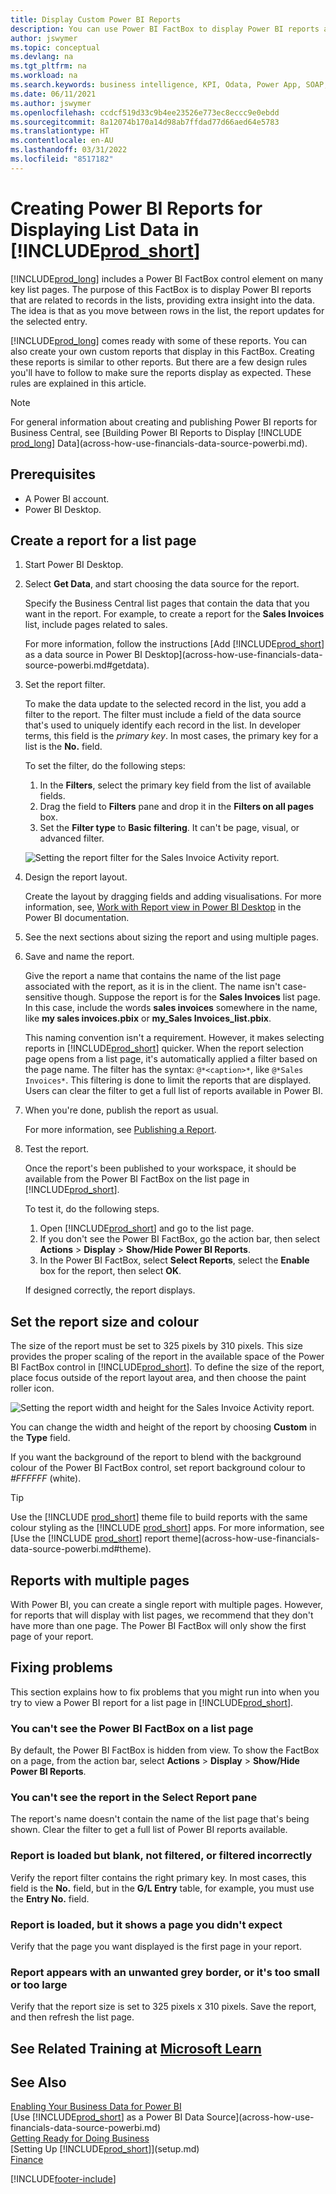 ```yaml
---
title: Display Custom Power BI Reports
description: You can use Power BI FactBox to display Power BI reports and gain extra insight into records data in key lists.
author: jswymer
ms.topic: conceptual
ms.devlang: na
ms.tgt_pltfrm: na
ms.workload: na
ms.search.keywords: business intelligence, KPI, Odata, Power App, SOAP, analysis
ms.date: 06/11/2021
ms.author: jswymer
ms.openlocfilehash: ccdcf519d33c9b4ee23526e773ec8eccc9e0ebdd
ms.sourcegitcommit: 8a12074b170a14d98ab7ffdad77d66aed64e5783
ms.translationtype: HT
ms.contentlocale: en-AU
ms.lasthandoff: 03/31/2022
ms.locfileid: "8517182"
---
```

# <a name="creating-power-bi-reports-for-displaying-list-data-in-prod_short"></a>Creating Power BI Reports for Displaying List Data in [!INCLUDE[prod_short](includes/prod_short.md)]

[!INCLUDE[prod_long](includes/prod_long.md)] includes a Power BI FactBox control element on many key list pages. The purpose of this FactBox is to display Power BI reports that are related to records in the lists, providing extra insight into the data. The idea is that as you move between rows in the list, the report updates for the selected entry.

[!INCLUDE[prod_long](includes/prod_long.md)] comes ready with some of these reports. You can also create your own custom reports that display in this FactBox. Creating these reports is similar to other reports. But there are a few design rules you'll have to follow to make sure the reports display as expected. These rules are explained in this article.

> [!NOTE]
> For general information about creating and publishing Power BI reports for Business Central, see [Building Power BI Reports to Display [!INCLUDE [prod_long](includes/prod_long.md)] Data](across-how-use-financials-data-source-powerbi.md). 

## <a name="prerequisites"></a>Prerequisites

- A Power BI account.
- Power BI Desktop.

<!-- 
For more information about getting started, see [Use [!INCLUDE[prod_short](includes/prod_short.md)] as a Power BI Data Source](across-how-use-financials-data-source-powerbi.md).-->

## <a name="create-a-report-for-a-list-page"></a>Create a report for a list page

1. Start Power BI Desktop.
2. Select **Get Data**, and start choosing the data source for the report.

    Specify the Business Central list pages that contain the data that you want in the report. For example, to create a report for the **Sales Invoices** list, include pages related to sales.

    For more information, follow the instructions [Add [!INCLUDE[prod_short](includes/prod_short.md)] as a data source in Power BI Desktop](across-how-use-financials-data-source-powerbi.md#getdata).

3. Set the report filter.

    To make the data update to the selected record in the list, you add a filter to the report. The filter must include a field of the data source that's used to uniquely identify each record in the list. In developer terms, this field is the *primary key*. In most cases, the primary key for a list is the **No.** field.

    To set the filter, do the following steps:

    1. In the **Filters**, select the primary key field from the list of available fields.
    2. Drag the field to **Filters** pane and drop it in the **Filters on all pages** box.
    3. Set the **Filter type** to **Basic filtering**. It can't be page, visual, or advanced filter.

    ![Setting the report filter for the Sales Invoice Activity report.](./media/across-how-use-powerbi-reports-factbox/financials-powerbi-report-filter-v3.png)
4. Design the report layout.

    Create the layout by dragging fields and adding visualisations. For more information, see, [Work with Report view in Power BI Desktop](/power-bi/create-reports/desktop-report-view) in the Power BI documentation.

5. See the next sections about sizing the report and using multiple pages.

6. Save and name the report.

    Give the report a name that contains the name of the list page associated with the report, as it is in the client. The name isn't case-sensitive though. Suppose the report is for the **Sales Invoices** list page. In this case, include the words **sales invoices** somewhere in the name, like **my sales invoices.pbix** or **my_Sales Invoices_list.pbix**.

    This naming convention isn't a requirement. However, it makes selecting reports in [!INCLUDE[prod_short](includes/prod_short.md)] quicker. When the report selection page opens from a list page, it's automatically applied a filter based on the page name. The filter has the syntax: `@*<caption>*`,  like `@*Sales Invoices*`. This filtering is done to limit the reports that are displayed. Users can clear the filter to get a full list of reports available in Power BI.

7. When you're done, publish the report as usual.

    For more information, see [Publishing a Report](across-how-use-financials-data-source-powerbi.md#publish-reports).

8. Test the report.

    Once the report's been published to your workspace, it should be available from the Power BI FactBox on the list page in [!INCLUDE[prod_short](includes/prod_short.md)].

    To test it, do the following steps.

    1. Open [!INCLUDE[prod_short](includes/prod_short.md)] and go to the list page.
    2. If you don't see the Power BI FactBox, go the action bar, then select **Actions** > **Display** > **Show/Hide Power BI Reports**.
    3. In the Power BI FactBox, select **Select Reports**, select the **Enable** box for the report, then select **OK**.

    If designed correctly, the report displays.  

## <a name="set-the-report-size-and-color"></a>Set the report size and colour

The size of the report must be set to 325 pixels by 310 pixels. This size provides the proper scaling of the report in the available space of the Power BI FactBox control in [!INCLUDE[prod_short](includes/prod_short.md)]. To define the size of the report, place focus outside of the report layout area, and then choose the paint roller icon.

![Setting the report width and height for the Sales Invoice Activity report.](./media/across-how-use-powerbi-reports-factbox/financials-powerbi-report-sizing-v3.png)

You can change the width and height of the report by choosing **Custom** in the **Type** field.

If you want the background of the report to blend with the background colour of the Power BI FactBox control, set report background colour to *#FFFFFF* (white). 

> [!TIP]
> Use the [!INCLUDE [prod_short](includes/prod_short.md)] theme file to build reports with the same colour styling as the [!INCLUDE [prod_short](includes/prod_short.md)] apps. For more information, see [Use the [!INCLUDE [prod_short](includes/prod_short.md)] report theme](across-how-use-financials-data-source-powerbi.md#theme).

## <a name="reports-with-multiple-pages"></a>Reports with multiple pages

With Power BI, you can create a single report with multiple pages. However, for reports that will display with list pages, we recommend that they don't have more than one page. The Power BI FactBox will only show the first page of your report.

## <a name="fixing-problems"></a>Fixing problems

This section explains how to fix problems that you might run into when you try to view a Power BI report for a list page in [!INCLUDE[prod_short](includes/prod_short.md)].  

### <a name="you-cant-see-the-power-bi-factbox-on-a-list-page"></a>You can't see the Power BI FactBox on a list page

By default, the Power BI FactBox is hidden from view. To show the FactBox on a page, from the action bar, select **Actions** > **Display** > **Show/Hide Power BI Reports**.

### <a name="you-cant-see-the-report-in-the-select-report-pane"></a>You can't see the report in the Select Report pane

The report's name doesn't contain the name of the list page that's being shown. Clear the filter to get a full list of Power BI reports available.  

### <a name="report-is-loaded-but-blank-not-filtered-or-filtered-incorrectly"></a>Report is loaded but blank, not filtered, or filtered incorrectly

Verify the report filter contains the right primary key. In most cases, this field is the **No.** field, but in the **G/L Entry** table, for example, you must use the **Entry No.** field.

### <a name="report-is-loaded-but-it-shows-a-page-you-didnt-expect"></a>Report is loaded, but it shows a page you didn't expect

Verify that the page you want displayed is the first page in your report.  

### <a name="report-appears-with-an-unwanted-gray-boarder-or-its-too-small-or-too-large"></a>Report appears with an unwanted grey border, or it's too small or too large

Verify that the report size is set to 325 pixels x 310 pixels. Save the report, and then refresh the list page.  

## <a name="see-related-training-at-microsoft-learn"></a>See Related Training at [Microsoft Learn](/learn/modules/configure-powerbi-excel-dynamics-365-business-central/index)

## <a name="see-also"></a>See Also

[Enabling Your Business Data for Power BI](admin-powerbi.md)  
[Use [!INCLUDE[prod_short](includes/prod_short.md)] as a Power BI Data Source](across-how-use-financials-data-source-powerbi.md)  
[Getting Ready for Doing Business](ui-get-ready-business.md)  
[Setting Up [!INCLUDE[prod_short](includes/prod_short.md)]](setup.md)  
[Finance](finance.md)  


[!INCLUDE[footer-include](includes/footer-banner.md)]